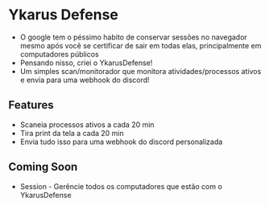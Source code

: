 # Ykarus Defense 
- O google tem o péssimo habito de conservar sessões no navegador mesmo após você se certificar de sair em todas elas, principalmente em computadores públicos
- Pensando nisso, criei o YkarusDefense!
- Um simples scan/monitorador que monitora atividades/processos ativos e envia para uma webhook do discord!

## Features
- Scaneia processos ativos a cada 20 min
- Tira print da tela a cada 20 min
- Envia tudo isso para uma webhook do discord personalizada

## Coming Soon
- Session - Gerêncie todos os computadores que estão com o YkarusDefense
